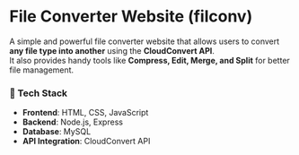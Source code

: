 # File Converter Website (filconv)

A simple and powerful file converter website that allows users to convert **any file type into another** using the **CloudConvert API**.  
It also provides handy tools like **Compress, Edit, Merge, and Split** for better file management.  

### 🚀 Tech Stack
- **Frontend**: HTML, CSS, JavaScript  
- **Backend**: Node.js, Express  
- **Database**: MySQL  
- **API Integration**: CloudConvert API  

